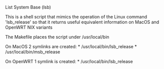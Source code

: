 List System Base (lsb)

This is a shell script that mimics the operation of the Linux command 'lsb_release'
so that it returns useful equivalent information on MacOS and OpenWRT NIX variants

The Makefile places the script under /usr/local/bin

On MacOS 2 symlinks are created:
    * /usr/local/bin/lsb_release
    * /usr/local/bin/msb_release

On OpenWRT 1 symlink is created:
    * /usr/local/bin/lsb_release

